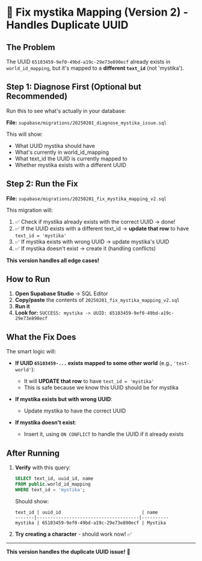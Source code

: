# 🔧 Fix mystika Mapping (Version 2) - Handles Duplicate UUID

## The Problem
The UUID `65103459-9ef0-49bd-a19c-29e73e890ecf` already exists in `world_id_mapping`, but it's mapped to a **different `text_id`** (not 'mystika').

## Step 1: Diagnose First (Optional but Recommended)

Run this to see what's actually in your database:

**File:** `supabase/migrations/20250201_diagnose_mystika_issue.sql`

This will show:
- What UUID mystika should have
- What's currently in world_id_mapping
- What text_id the UUID is currently mapped to
- Whether mystika exists with a different UUID

## Step 2: Run the Fix

**File:** `supabase/migrations/20250201_fix_mystika_mapping_v2.sql`

This migration will:
1. ✅ Check if mystika already exists with the correct UUID → done!
2. ✅ If the UUID exists with a different text_id → **update that row** to have `text_id = 'mystika'`
3. ✅ If mystika exists with wrong UUID → update mystika's UUID
4. ✅ If mystika doesn't exist → create it (handling conflicts)

**This version handles all edge cases!**

## How to Run

1. **Open Supabase Studio** → SQL Editor
2. **Copy/paste** the contents of `20250201_fix_mystika_mapping_v2.sql`
3. **Run it**
4. **Look for:** `SUCCESS: mystika -> UUID: 65103459-9ef0-49bd-a19c-29e73e890ecf`

## What the Fix Does

The smart logic will:
- **If UUID `65103459-...` exists mapped to some other world** (e.g., `'test-world'`):
  - It will **UPDATE that row** to have `text_id = 'mystika'`
  - This is safe because we know this UUID should be for mystika
  
- **If mystika exists but with wrong UUID**:
  - Update mystika to have the correct UUID

- **If mystika doesn't exist**:
  - Insert it, using `ON CONFLICT` to handle the UUID if it already exists

## After Running

1. **Verify** with this query:
   ```sql
   SELECT text_id, uuid_id, name 
   FROM public.world_id_mapping 
   WHERE text_id = 'mystika';
   ```
   
   Should show:
   ```
   text_id | uuid_id                              | name
   -------|--------------------------------------|----------
   mystika | 65103459-9ef0-49bd-a19c-29e73e890ecf | Mystika
   ```

2. **Try creating a character** - should work now! ✅

---

**This version handles the duplicate UUID issue!** 🎉

